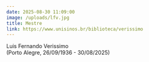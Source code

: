 ```yaml
---
date: 2025-08-30 11:09:00
image: /uploads/lfv.jpg
title: Mestre
link: https://www.unisinos.br/biblioteca/verissimo
---
```

Luis Fernando Verissimo\
(Porto Alegre, 26/09/1936 - 30/08/2025)
